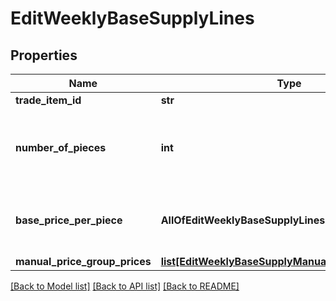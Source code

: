 # EditWeeklyBaseSupplyLines

## Properties
Name | Type | Description | Notes
------------ | ------------- | ------------- | -------------
**trade_item_id** | **str** |  | 
**number_of_pieces** | **int** | The number of pieces that will be communicated as the weekly supply amount | 
**base_price_per_piece** | **AllOfEditWeeklyBaseSupplyLinesBasePricePerPiece** | The base price which will be used for the calculations | [optional] 
**manual_price_group_prices** | [**list[EditWeeklyBaseSupplyManualPriceGroupPrice]**](EditWeeklyBaseSupplyManualPriceGroupPrice.md) |  | 

[[Back to Model list]](../README.md#documentation-for-models) [[Back to API list]](../README.md#documentation-for-api-endpoints) [[Back to README]](../README.md)

